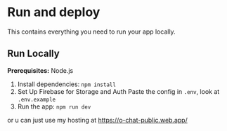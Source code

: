 # Run and deploy

This contains everything you need to run your app locally.

## Run Locally

**Prerequisites:**  Node.js


1. Install dependencies:
   `npm install`
2. Set Up Firebase for Storage and Auth
   Paste the config in `.env`, look at `.env.example`
3. Run the app:
   `npm run dev`

or u can just use my hosting at https://o-chat-public.web.app/
